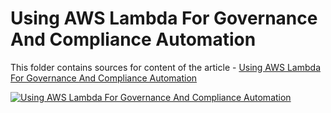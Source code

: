 # Using AWS Lambda For Governance And Compliance Automation

This folder contains sources for content of the article - [Using AWS Lambda For Governance And Compliance Automation](https://hands-on.cloud/using-aws-lambda-for-governance-and-compliance-automation/)

[![Using AWS Lambda For Governance And Compliance Automation](https://hands-on.cloud/using-aws-lambda-for-governance-and-compliance-automation/Using-AWS-Lambda-For-Governance-And-Compliance-Automation.png)](https://hands-on.cloud/using-aws-lambda-for-governance-and-compliance-automation/)
